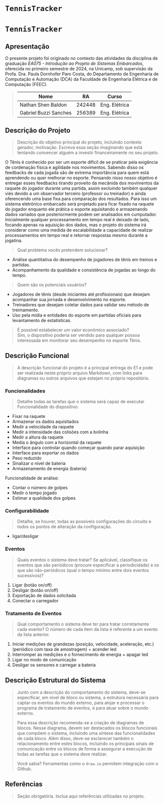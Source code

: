 # `TennisTracker`
# `TennisTracker`

## Apresentação

O presente projeto foi originado no contexto das atividades da disciplina de graduação *EA075 - Introdução ao Projeto de Sistemas Embarcados*, 
oferecida no primeiro semestre de 2024, na Unicamp, sob supervisão da Profa. Dra. Paula Dornhofer Paro Costa, do Departamento de Engenharia de Computação e Automação (DCA) da Faculdade de Engenharia Elétrica e de Computação (FEEC).


> |Nome  | RA | Curso|
> |--|--|--|
> | Nathan Shen Baldon  | 242448 | Eng. Elétrica|
> | Gabriel Buzzi Sanches  | 256389  | Eng. Elétrica|


## Descrição do Projeto
> Descrição do objetivo principal do projeto, incluindo contexto gerador, motivação.
> Escreva essa seção imaginando que está tentando convencer alguém a investir financeiramente no seu projeto.

O Tênis é conhecido por ser um esporte difícil de se praticar pela exigência de cordenação física e agilidade nos movimentos. Sabendo disso os feedbacks de cada jogada são de extrema importância para quem está aprendendo ou quer melhorar no esporte. Pensando nisso nosso objetivo é entregar esses feedbacks tirando proveito da mecânida dos movimentos da raquete do jogador durante uma partida, assim excluindo também qualquer viés devido a um observador terceiro (professor ou treinador) e ainda oferencendo uma base fixa para comparação dos resultados. Para isso um sistema eletrônico embarcado será projetado para ficar fixado na raquete do jogador enquanto ele prática o esporte aquisitando e armazenando dados variados que posteriormente podem ser analisados em cumputador. Inicialmente qualquer processamento em tempo real é deixado de lado, focando apenas na aquisição dos dados, mas o projeto do sistema irá considerar como uma medida de escalabilidade a capacidade de realizar processamentos em tempo real e retornar respostas mesmo durante a jogatina.  

> Qual problema vocês pretendem solucionar?
- Análise quantitativa do desempenho de jogadores de tênis em treinos e partidas.
- Acompanhamento da qualidade e consistência de jogadas ao longo do tempo.
  
> Quem são os potenciais usuários?
- Jogadores de tênis (desde iniciantes até profissionais) que desejam acompanhar sua jornada e desenvolvimento no esporte.
- Treinadores que desejam coletar dados para validar seu método de treimamento.
- Uso pela mídia e entidades do esporte em partidas oficiais para levantamento de estatísticas.
  
> É possível estabelecer um valor econômico associado?  
Sim, o dispositivo poderia ser vendido para qualquer possoa interessada em monitorar seu desempenho no esporte Tênis.
## Descrição Funcional
> A descrição funcional do projeto é a principal entrega do E1 e pode ser realizada neste próprio arquivo Markdown,
> com links para diagramas ou outros arquivos que estejam no próprio repositório.

### Funcionalidades
> Detalhe todas as tarefas que o sistema será capaz de executar  
Funcionalidade do dispositivo:
- Fixar na raquete
- Armazenar os dados aquisitados
- Medir a velocidade da raquete
- Medir a intensidade das colisões com a bolinha
- Medir a altura da raquete
- Media o ângulo com a horizontal da raquete
- Interface para controlar quando começar quando parar aquisição
- Interface para exportar os dados
- Peso reduzido
- Sinalizar o nível de bateria
- Armazenamento de energia (bateria)

Funcionalidade de análise:
- Contar o número de golpes
- Medir o tempo jogado
- Estimar a qualidade dos golpes

### Configurabilidade
> Detalhe, se houver, todas as possíveis configurações do circuito e todos os pontos de alteração da configuração.
- ligar/desligar

### Eventos
> Quais eventos o sistema deve tratar?
> Se aplicável, classifique os eventos que são periódicos (procure especificar a periodicidade) e os que são não-periódicos
> (qual o tempo mínimo entre dois eventos sucessivos)?
1. Ligar (botão on/off)
2. Desligar (botão on/off)
3. Exportação de dados solicitada
4. Conectar o carregador

### Tratamento de Eventos
> Qual comportamento o sistema deve ter para tratar corretamente cada evento?
O número de cada item da lista é referente a um evento da lista anterior.
1. Iniciar medições de grandezas (posição, velocidade, aceleração, etc.) (periódico com taxa de amostragem) + acender led
2. Interromper as medições e o fornecimento de energia + apagar led
3. Ligar no modo de comunicação
4. Desligar os sensores e carregar a bateria

## Descrição Estrutural do Sistema
> Junto com a descrição do comportamento do sistema, deve-se especificar, em nível de bloco ou sistema, a estrutura necessária 
> para captar os eventos do mundo externo, para alojar e processar o programa de tratamento de eventos, e para atuar sobre o mundo externo.
>
> Para essa descrição recomenda-se a criação de diagramas de blocos.
> Nesse diagrama, devem ser destacados os blocos funcionais que compõem o sistema, incluindo uma síntese das funcionalidades de cada bloco.
> Além disso, deve-se esclarecer também o relacionamento entre estes blocos, incluindo os principais sinais de comunicação entre
> os blocos de forma a assegurar a execução de todas as tarefas que o sistema deve realizar.
> 
> Você sabia? Ferramentas como o `draw.io` permitem integração com o Github.
> 

## Referências
> Seção obrigatória. Inclua aqui referências utilizadas no projeto.
